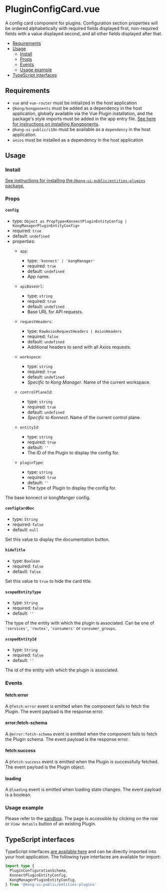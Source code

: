 # PluginConfigCard.vue

A config card component for plugins. Configuration section properties will be ordered alphabetically with required fields displayed first, non-required fields with a value displayed second, and all other fields displayed after that.

- [Requirements](#requirements)
- [Usage](#usage)
  - [Install](#install)
  - [Props](#props)
  - [Events](#events)
  - [Usage example](#usage-example)
- [TypeScript interfaces](#typescript-interfaces)

## Requirements

- `vue` and `vue-router` must be initialized in the host application
- `@kong/kongponents` must be added as a dependency in the host application, globally available via the Vue Plugin installation, and the package's style imports must be added in the app entry file. [See here for instructions on installing Kongponents](https://kongponents.konghq.com/#globally-install-all-kongponents).
- `@kong-ui-public/i18n` must be available as a `dependency` in the host application.
- `axios` must be installed as a dependency in the host application

## Usage

### Install

[See instructions for installing the `@kong-ui-public/entities-plugins` package.](../README.md#install)

### Props

#### `config`

- type: `Object as PropType<KonnectPluginEntityConfig | KongManagerPluginEntityConfig>`
- required: `true`
- default: `undefined`
- properties:
  - `app`:
    - type: `'konnect' | 'kongManager'`
    - required: `true`
    - default: `undefined`
    - App name.

  - `apiBaseUrl`:
    - type: `string`
    - required: `true`
    - default: `undefined`
    - Base URL for API requests.

  - `requestHeaders`:
    - type: `RawAxiosRequestHeaders | AxiosHeaders`
    - required: `false`
    - default: `undefined`
    - Additional headers to send with all Axios requests.

  - `workspace`:
    - type: `string`
    - required: `true`
    - default: `undefined`
    - *Specific to Kong Manager*. Name of the current workspace.

  - `controlPlaneId`:
    - type: `string`
    - required: `true`
    - default: `undefined`
    - *Specific to Konnect*. Name of the current control plane.

  - `entityId`:
    - type: `string`
    - required: `true`
    - default: `''`
    - The ID of the Plugin to display the config for.

  - `pluginType`:
    - type: `string`
    - required: `true`
    - default: `''`
    - The type of Plugin to display the config for.

The base konnect or kongManger config.

#### `configCardDoc`

- type: `String`
- required: `false`
- default: `null`

Set this value to display the documentation button.

#### `hideTitle`

- type: `Boolean`
- required: `false`
- default: `false`

Set this value to `true` to hide the card title.

#### `scopedEntityType`

- type: `String`
- required: `false`
- default: `''`

The type of the entity with which the plugin is associated. Can be one of `'services'`, `'routes'`, `'consumers'` or `consumer_groups`.

#### `scopedEntityId`

- type: `String`
- required: `false`
- default: `''`

The id of the entity with which the plugin is associated.

### Events

#### fetch:error

A `@fetch:error` event is emitted when the component fails to fetch the Plugin. The event payload is the response error.

#### error:fetch-schema

A `@error:fetch-schema` event is emitted when the component fails to fetch the Plugin schema. The event payload is the response error.

#### fetch:success

A `@fetch:success` event is emitted when the Plugin is successfully fetched. The event payload is the Plugin object.

#### loading

A `@loading` event is emitted when loading state changes. The event payload is a boolean.

### Usage example

Please refer to the [sandbox](../sandbox/pages/PluginConfigCardPage.vue). The page is accessible by clicking on the row or `View details` button of an existing Plugin.

## TypeScript interfaces

TypeScript interfaces [are available here](https://github.com/Kong/public-ui-components/blob/main/packages/entities/entities-plugins/src/types/plugin-config-card.ts) and can be directly imported into your host application. The following type interfaces are available for import:

```ts
import type {
  PluginConfigurationSchema,
  KonnectPluginEntityConfig,
  KongManagerPluginEntityConfig,
} from '@kong-ui-public/entities-plugins'
```
